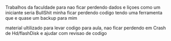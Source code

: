 Trabalhos da faculdade para nao ficar perdendo dados e liçoes como um iniciante 
seria BullShit minha ficar perdendo codigo tendo uma ferramenta que e quase um backup para mim

material ultilizado para levar codigo para aula, nao ficar perdendo em Crash de Hd/flashDisk
e ajudar com revisao de codigo
